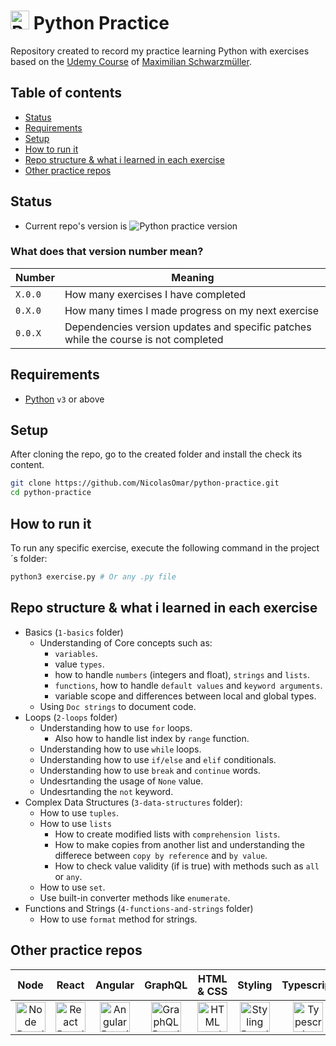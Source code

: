 # <img src="https://cdn.simpleicons.org/python" title="Python Practice Repo" alt="Python Practice Repo" width="30"> Python Practice
Repository created to record my practice learning Python with exercises based on the [Udemy Course](https://www.udemy.com/course/learn-python-by-building-a-blockchain-cryptocurrency) of [Maximilian Schwarzmüller](https://www.udemy.com/user/maximilian-schwarzmuller/).

## Table of contents
- [Status](#status)
- [Requirements](#requirements)
- [Setup](#setup)
- [How to run it](#how-to-run-it)
- [Repo structure & what i learned in each exercise](#repo-structure--what-i-learned-in-each-exercise)
- [Other practice repos](#other-practice-repos)

## Status
- Current repo's version is ![Python practice version](https://img.shields.io/github/package-json/v/nicolasomar/python-practice?color=success&label=%20&style=flat-square)

### What does that version number mean?
| Number | Meaning |
| ------ | ------ |
| `X.0.0` | How many exercises I have completed |
| `0.X.0` | How many times I made progress on my next exercise |
| `0.0.X` | Dependencies version updates and specific patches while the course is not completed |

## Requirements
 - [Python](https://www.python.org/downloads/) `v3` or above

## Setup
After cloning the repo, go to the created folder and install the check its content.
```sh
git clone https://github.com/NicolasOmar/python-practice.git
cd python-practice
```

## How to run it
To run any specific exercise, execute the following command in the project´s folder:
```python
python3 exercise.py # Or any .py file
```

## Repo structure & what i learned in each exercise
- Basics (`1-basics` folder)
  - Understanding of Core concepts such as:
    - `variables`.
    - value `types`.
    - how to handle `numbers` (integers and float), `strings` and `lists`.
    - `functions`, how to handle `default values` and `keyword arguments`.
    - variable scope and differences between local and global types.
  - Using `Doc strings` to document code.
- Loops (`2-loops` folder)
  - Understanding how to use `for` loops.
    - Also how to handle list index by `range` function.
  - Understanding how to use `while` loops.
  - Understanding how to use `if/else` and `elif` conditionals.
  - Understanding how to use `break` and `continue` words.
  - Undesrtanding the usage of `None` value.
  - Undesrtanding the `not` keyword.
- Complex Data Structures (`3-data-structures` folder):
  - How to use `tuples`.
  - How to use `lists`
    - How to create modified lists with `comprehension lists`.
    - How to make copies from another list and understanding the differece between `copy by reference` and `by value`.
    - How to check value validity (if is true) with methods such as `all` or `any`.
  - How to use `set`.
  - Use built-in converter methods like `enumerate`.
- Functions and Strings (`4-functions-and-strings` folder)
  - How to use `format` method for strings.

## Other practice repos
| Node | React | Angular | GraphQL | HTML & CSS | Styling | Typescript | NextJs | Docker |
| :---: | :---: | :---: | :---: | :---: | :---: | :---: | :---: | :---: |
| [<img src="https://cdn.simpleicons.org/node.js" title="Node Practice Repo" alt="Node Practice Repo" width="48px">](https://github.com/NicolasOmar/node-practice) | [<img src="https://cdn.simpleicons.org/react" title="React Practice Repo" alt="React Practice Repo" width="48px">](https://github.com/NicolasOmar/react-practice) | [<img src="https://cdn.simpleicons.org/angular" title="Angular Practice Repo" alt="Angular Practice Repo" width="48px">](https://github.com/NicolasOmar/angular-practice) | [<img src="https://cdn.simpleicons.org/graphql" title="GraphQL Practice Repo" alt="GraphQL Practice Repo" width="48px">](https://github.com/NicolasOmar/graphql-practice) | [<img src="https://cdn.simpleicons.org/html5" title="HTML and CSS Practice Repo" alt="HTML and CSS Practice Repo" width="48px">](https://github.com/NicolasOmar/html-css-practice) | [<img src="https://cdn.simpleicons.org/sass" title="Styling Practice Repo" alt="Styling Practice Repo" width="48px">](https://github.com/NicolasOmar/styling-practice) | [<img src="https://cdn.simpleicons.org/typescript" title="Typescript Practice Repo" alt="Typescript Practice Repo" width="48px">](https://github.com/NicolasOmar/typescript-practice) | [<img src="https://cdn.simpleicons.org/nextdotjs" title="NextJs Practice Repo" alt="NextJs Practice Repo" width="48px">](https://github.com/NicolasOmar/next-practice) | [<img src="https://cdn.simpleicons.org/docker" title="Docker Practice Repo" alt="Docker Practice Repo" width="48px">](https://github.com/NicolasOmar/docker-practice) |